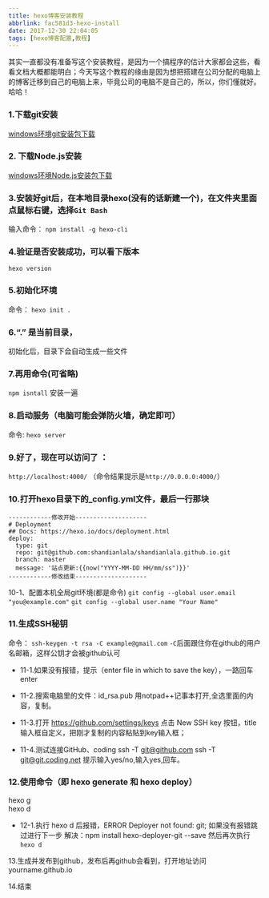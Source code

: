 ```yaml
---
title: hexo博客安装教程
abbrlink: fac581d3-hexo-install
date: 2017-12-30 22:04:05
tags: [hexo博客配置,教程]
---
```

其实一直都没有准备写这个安装教程，是因为一个搞程序的估计大家都会这些，看看文档大概都能明白；今天写这个教程的缘由是因为想把搭建在公司分配的电脑上的博客迁移到自己的电脑上来，毕竟公司的电脑不是自己的，所以，你们懂就好。哈哈！
<!-- more -->
### 1.下载git安装
[windows环境git安装包下载](https://git-scm.com/download/win)

### 2. 下载Node.js安装
[windows环境Node.js安装包下载](http://nodejs.org/)

### 3.安装好git后，在本地目录hexo(没有的话新建一个)，在文件夹里面点鼠标右键，选择`Git Bash`
输入命令： 
`npm install -g hexo-cli`

### 4.验证是否安装成功，可以看下版本
`hexo version`

### 5.初始化环境
命令：
`hexo init .`

### 6.“.” 是当前目录，
初始化后，目录下会自动生成一些文件

### 7.再用命令(可省略)
`npm isntall` 安装一遍

### 8.启动服务（电脑可能会弹防火墙，确定即可）
命令:
`hexo server`

### 9.好了，现在可以访问了 ： 
`http://localhost:4000/` （命令结果提示是`http://0.0.0.0:4000/`）

### 10.打开hexo目录下的_config.yml文件，最后一行那块
```
------------修改开始--------------------
# Deployment
## Docs: https://hexo.io/docs/deployment.html
deploy:
  type: git
  repo: git@github.com:shandianlala/shandianlala.github.io.git
  branch: master
  message: '站点更新:{{now("YYYY-MM-DD HH/mm/ss")}}'
------------修改结束--------------------
```

10-1、配置本机全局git环境(都是命令)
`git config --global user.email "you@example.com"`
`git config --global user.name "Your Name"`

### 11.生成SSH秘钥
命令：
`ssh-keygen -t rsa -C example@gmail.com`
`-C`后面跟住你在github的用户名邮箱，这样公钥才会被github认可

- 11-1.如果没有报错，提示（enter file in which to save the key），一路回车enter

- 11-2.搜索电脑里的文件：id_rsa.pub
用notpad++记事本打开,全选里面的内容，复制。

- 11-3.打开  https://github.com/settings/keys
点击 New SSH key 按钮，title输入框自定义，把刚才复制的内容粘贴到key输入框；

- 11-4.测试连接GitHub、coding
ssh -T git@github.com
ssh -T git@git.coding.net
提示输入yes/no,输入yes,回车。

### 12.使用命令（即 hexo generate 和 hexo deploy）
hexo g  
hexo d  

- 12-1.执行 hexo d 后报错，ERROR Deployer not found: git; 如果没有报错跳过进行下一步
解决：npm install hexo-deployer-git --save
然后再次执行  
`hexo d`

13.生成并发布到github，发布后再github会看到，打开地址访问 yourname.github.io  

14.结束